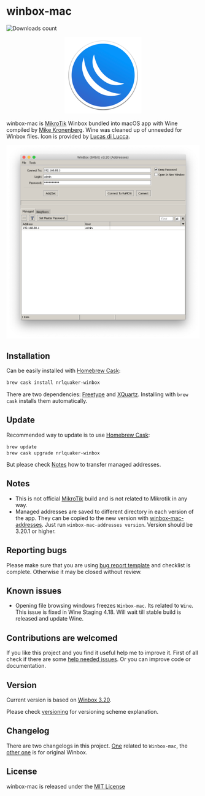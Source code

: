 # winbox-mac

![Downloads count](https://img.shields.io/github/downloads/nrlquaker/winbox-mac/total.svg)

<p align="center">
  <img src="icon.png" width="200">
</p>

winbox-mac is [MikroTik](https://mikrotik.com) Winbox bundled into macOS app with Wine compiled by [Mike Kronenberg](http://winebottler.kronenberg.org/specifications). Wine was cleaned up of unneeded for Winbox files.
Icon is provided by [Lucas di Lucca](https://github.com/luccaccine).

![winbox-mac screenshot](screenshot.png)

## Installation

Can be easily installed with [Homebrew Cask](https://caskroom.github.io):

```sh
brew cask install nrlquaker-winbox
```

There are two dependencies: [Freetype](https://www.freetype.org/index.html) and [XQuartz](https://www.xquartz.org). Installing with `brew cask` installs them automatically.

## Update

Recommended way to update is to use [Homebrew Cask](https://caskroom.github.io):
```
brew update
brew cask upgrade nrlquaker-winbox
```
But please check [Notes](#notes) how to transfer managed addresses.

## Notes

- This is not official [MikroTik](https://mikrotik.com) build and is not related to Mikrotik in any way.
- Managed addresses are saved to different directory in each version of the app. They can be copied to the new version with [winbox-mac-addresses](https://github.com/nrlquaker/winbox-mac-addresses). Just run `winbox-mac-addresses version`. Version should be 3.20.1 or higher.

## Reporting bugs

Please make sure that you are using [bug report template](https://github.com/nrlquaker/winbox-mac/issues/new?assignees=nrlquaker&labels=&template=bug_report.md&title=) and checklist is complete. Otherwise it may be closed without review.

## Known issues

- Opening file browsing windows freezes `Winbox-mac`. Its related to  `Wine`. This issue is fixed in Wine Staging 4.18. Will wait till stable build is released and update Wine.

## Contributions are welcomed

If you like this project and you find it useful help me to improve it. First of all check if there are some [help needed issues](https://github.com/nrlquaker/winbox-mac/issues?q=is%3Aissue+is%3Aopen+label%3A%22help+wanted%22). Or you can improve code or documentation.

## Version

Current version is based on [Winbox 3.20](https://download.mikrotik.com/winbox/3.20/winbox64.exe).

Please check [versioning](VERSIONING.md) for versioning scheme explanation.

## Changelog

There are two changelogs in this project. [One](CHANGELOG.md) related to `Winbox-mac`, the [other one](CHANGELOG_WINBOX.md) is for original Winbox.

## License

winbox-mac is released under the [MIT License](https://github.com/nrlquaker/winbox-mac/blob/master/LICENSE)
